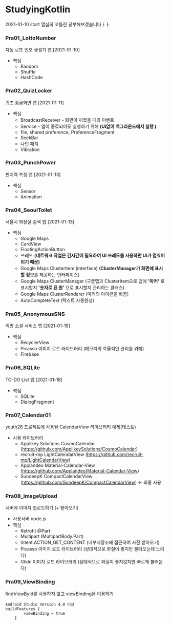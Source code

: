 # StudyingKotlin
2021-01-10 start
열심히 코틀린 공부해보겠습니다ㅏㅏ
 
### Pra01_LottoNumber
자동 로또 번호 생성기 앱 [2021-01-10]
* 핵심
  * Random
  * Shuffle
  * HashCode

### Pra02_QuizLocker
퀴즈 잠금화면 앱 [2021-01-11]
* 핵심
  * BroadcastReceiver - 화면이 꺼졌을 때의 이벤트
  * Service - 앱이 종료되어도 실행하기 위해 **(UI없이 백그라운드에서 실행 )**
  * file, shared preference, PreferenceFragment
  * SeekBar
  * 나인 패치
  * Vibration

### Pra03_PunchPower
펀치력 측정 앱 [2021-01-13]
* 핵심
  * Sensor
  * Animation
  
 ### Pra04_SeoulToilet
 서울시 화장실 검색 앱 [2021-01-13]
 * 핵심
   * Google Maps
   * CardView
   * FloatingActionButton
   * 쓰레드 **(네트워크 작업은 긴시간이 필요하여 UI 쓰레도를 사용하면 UI가 멈춰버리기 때문)**
   * Google Maps ClusterItem (interface) (**ClusterManager가 화면에 표시할 정보**를 제공하는 인터페이스)
   * Google Maps ClusterManager (구글맵과 ClusterItem으로 맵에 **'마커'** 로 표시할지 **'숫자로 된 원'** 으로 표시할지 관리하는 클래스)
   * Google Maps ClusterRenderer (마커의 아이콘을 바꿈)
   * AutoCompleteText (텍스트 자동완성)
   
### Pra05_AnonymousSNS
익명 소셜 서비스 앱 [2021-01-15]
* 핵심
  * RecyclerView
  * Picasso 이미지 로드 라이브러리 (메모리의 효율적인 관리를 위해)
  * Firebase
  
### Pra06_SQLite
TO-DO List 앱 [2021-01-18]
* 핵심
  * SQLite
  * DialogFragment

### Pra07_Calendar01
youth28 프로젝트에 사용될 CalendarView 라이브러리 예제(테스트)
* 사용 라이브러리
  * Applikey Solutions CusmoCalendar (https://github.com/ApplikeySolutions/CosmoCalendar)
  * recruit-mp LightCalendarView (https://github.com/recruit-mp/LightCalendarView)
  * Applandeo Material-Calendar-View (https://github.com/Applandeo/Material-Calendar-View)
  * SundeepK CompactCalendarView (https://github.com/SundeepK/CompactCalendarView) <- 최종 사용
  
### Pra08_imageUpload
서버에 이미지 업로드하기 (+ 받아오기)
* 사용서버 node.js
* 핵심
  * Retrofit @Part
  * Multipart (MultipartBody.Part)
  * Intent.ACTION_GET_CONTENT (내부저장소에 접근하여 사진 받아오기)
  * Picasso 이미지 로드 라이브러리 (상대적으로 화질이 좋지만 불러오는데 느리다)
  * Glide 이미지 로드 라이브러리 (상대적으로 화질이 좋지않지만 빠르게 불러온다)
  
### Pra09_ViewBinding
findViewById를 사용하지 않고 viewBinding을 이용하기
```
Android Studio Version 4.0 이상
buildFeatures {
        viewBinding = true
    }
```
